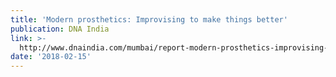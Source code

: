 ```yaml
---
title: 'Modern prosthetics: Improvising to make things better'
publication: DNA India
link: >-
  http://www.dnaindia.com/mumbai/report-modern-prosthetics-improvising-to-make-things-better-2584752
date: '2018-02-15'
---
```


